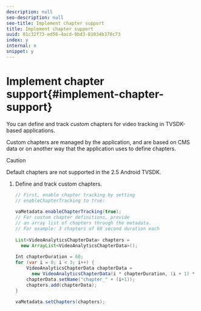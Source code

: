 ```yaml
---
description: null
seo-description: null
seo-title: Implement chapter support
title: Implement chapter support
uuid: 01c32f73-ed56-4acd-9bd3-81034b370c73
index: y
internal: n
snippet: y
---
```


# Implement chapter support{#implement-chapter-support}

You can define and track *custom* chapters for video tracking in TVSDK-based applications.

Custom chapters are managed by the application, and are based on CMS data or on another way that the application uses to define chapters.

>[!CAUTION]
>
>Default chapters are not supported in the 2.5 Android TVSDK.

1. Define and track custom chapters.

   ```java
   // First, enable chapter tracking by setting   
   // enableChapterTracking to true: 
    
   vaMetadata.enableChapterTracking(true); 
   // For custom chapter definitions, provide  
   // an array list of chapters through the metadata. 
   // For example: 3 chapters of 60 second duration each 
    
   List<VideoAnalyticsChapterData> chapters =  
     new ArrayList<VideoAnalyticsChapterData>(); 
    
   Int chapterDuration = 60; 
   for (var i = 0; i < 3; i++) { 
       VideoAnalyticsChapterData chapterData =  
         new VideoAnalyticsChapterData(i * chapterDuration, (i + 1) * chapterDuration);  
       chapterData.setName("chapter_" + (i+1)); 
       chapters.add(chapterData); 
   } 
    
   vaMetadata.setChapters(chapters); 
   
   ```

